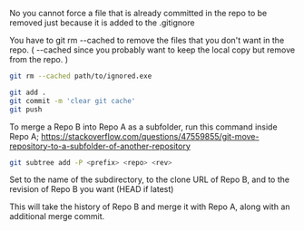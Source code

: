No you cannot force a file that is already committed in the repo to be removed just because it is added to the .gitignore

You have to git rm --cached to remove the files that you don't want in the repo. ( --cached since you probably want to keep the local copy but remove from the repo. )

```bash
git rm --cached path/to/ignored.exe

git add .
git commit -m 'clear git cache'
git push
```

To merge a Repo B into Repo A as a subfolder, run this command inside Repo A;
https://stackoverflow.com/questions/47559855/git-move-repository-to-a-subfolder-of-another-repository

```bash
git subtree add -P <prefix> <repo> <rev>
```

Set <prefix> to the name of the subdirectory, <repo> to the clone URL of Repo B, and <rev> to the revision of Repo B you want (HEAD if latest)

This will take the history of Repo B and merge it with Repo A, along with an additional merge commit.
